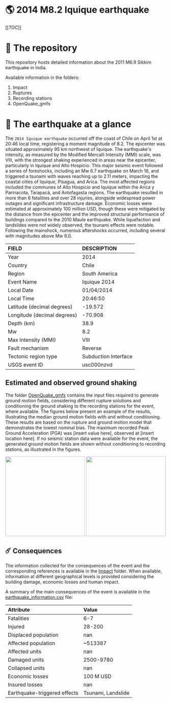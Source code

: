 # 🌎 2014 M8.2 Iquique earthquake
[[_TOC_]]

# 📂 The repository

This repository hosts detailed information about the 2011 M6.9 Sikkim earthquake in India.

Available information in the folders:

1. Impact
2. Ruptures
3. Recording stations
4. OpenQuake_gmfs


# 🚀 The earthquake at a glance 

The `2014 Iquique earthquake` occurred off the coast of Chile on April 1st at 20:46 local time, registering a moment magnitude of 8.2. The epicenter was situated approximately 95 km northwest of Iquique. The earthquake's intensity, as measured by the Modified Mercalli Intensity (MMI) scale, was VIII, with the strongest shaking experienced in areas near the epicenter, particularly in Iquique and Alto Hospicio. This major seismic event followed a series of foreshocks, including an Mw 6.7 earthquake on March 16, and triggered a tsunami with waves reaching up to 2.11 meters, impacting the coastal cities of Iquique, Pisagua, and Arica. The most affected regions included the communes of Alto Hospicio and Iquique within the Arica y Parinacota, Tarapacá, and Antofagasta regions. The earthquake resulted in more than 6 fatalities and over 28 injuries, alongside widespread power outages and significant infrastructure damage. Economic losses were estimated at approximately 100 million USD, though these were mitigated by the distance from the epicenter and the improved structural performance of buildings compared to the 2010 Maule earthquake. While liquefaction and landslides were not widely observed, the tsunami effects were notable. Following the mainshock, numerous aftershocks occurred, including several with magnitudes above Mw 6.0.

| FIELD | DESCRIPTION |
|:-------|:-------------|
| Year | 2014 |
| Country | Chile |
| Region | South America |
| Event Name | Iquique 2014 |
| Local Date | 01/04/2014 |
| Local Time | 20:46:50 |
| Latitude (decimal degrees) | -19.572 |
| Longitude (decimal degrees) | -70.908 |
| Depth (km) | 38.9 |
| Mw | 8.2 |
| Max Intensity (MMI) | VIII |
| Fault mechanism | Reverse |
| Tectonic region type | Subduction Interface |
| USGS event ID | usc000nzvd |

## Estimated and observed ground shaking

The folder [OpenQuake_gmfs](./OpenQuake_gmfs/) contains the input files required to generate ground motion fields, considering different rupture solutions and conditioning the ground shaking to the recording stations for the event, where available. The figures below present an example of the results, illustrating the median ground motion fields with and without conditioning. These results are based on the rupture and ground motion model that demonstrates the lowest nominal bias. The maximum recorded Peak Ground Acceleration (PGA) was [insert value here], observed at [insert location here]. If no seismic station data were available for the event, the generated ground motion fields are shown without conditioning to recording stations, as illustrated in the figures.

<img src="./4_OpenQuake_gmfs/median_gmf_stations_none.png" height="250">
<img src="./4_OpenQuake_gmfs/median_gmf_stations_seismic.png" height="250">

## ☄️ Consequences

The information collected for the consequences of the event and the corresponding references is available in the [Impact](./Impact) folder. When available, information at different geographical levels is provided considering the building damage, economic losses and human impact.

A summary of the main consequences of the event is available in the [earthquake_information.csv](./earthquake_information.csv) file:

| Attribute | Value |
|:-------|:-------------|
| Fatalities | 6-7 |
| Injured | 28-200 |
| Displaced population | nan |
| Affected population | ~513387 |
| Affected units | nan |
| Damaged units | 2500-9780  |
| Collapsed units | nan |
| Economic losses | 100 M USD |
| Insured losses | nan |
| Earthquake-triggered effects | Tsunami, Landslide |